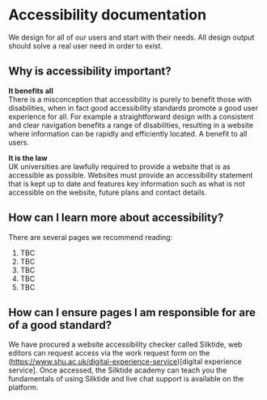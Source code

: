 # Accessibility documentation

We design for all of our users and start with their needs. All design output should solve a real user need in order to exist.

## Why is accessibility important?

**It benefits all**   
There is a misconception that accessibility is purely to benefit those with disabilities, when in fact good accessibility standards promote a good user experience for all. For example a straightforward design with a consistent and clear navigation benefits a range of disabilities, resulting in a website where information can be rapidly and efficiently located. A benefit to all users.     

**It is the law**   
UK universities are lawfully required to provide a website that is as accessible as possible. Websites must provide an accessibility statement that is kept up to date and features key information such as what is not accessible on the website, future plans and contact details.

## How can I learn more about accessibility?

There are several pages we recommend reading:

1. TBC
2. TBC
3. TBC
4. TBC
5. TBC

## How can I ensure pages I am responsible for are of a good standard?

We have procured a website accessibility checker called Silktide, web editors can request access via the work request form on the (https://www.shu.ac.uk/digital-experience-service)[digital experience service]. Once accessed, the Silktide academy can teach you the fundamentals of using Silktide and live chat support is available on the platform.
